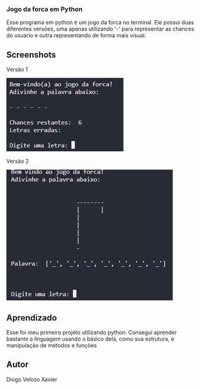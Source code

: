 ### Jogo da forca em Python

Esse programa em python é um jogo da forca no terminal.
Ele possui duas diferentes versões, uma apenas utilizando '-' para representar as chances do usuário e outra representando de forma mais visual.

## Screenshots

Versão 1

![](./Img/Versao1.png)

Versão 2

![](./Img/Versao2.png)

## Aprendizado

Esse foi meu primeiro projeto utilizando python.
Consegui aprender bastante a linguagem usando o básico dela, como sua estrutura, e manipulação de métodos e funções

## Autor
Diogo Velozo Xavier